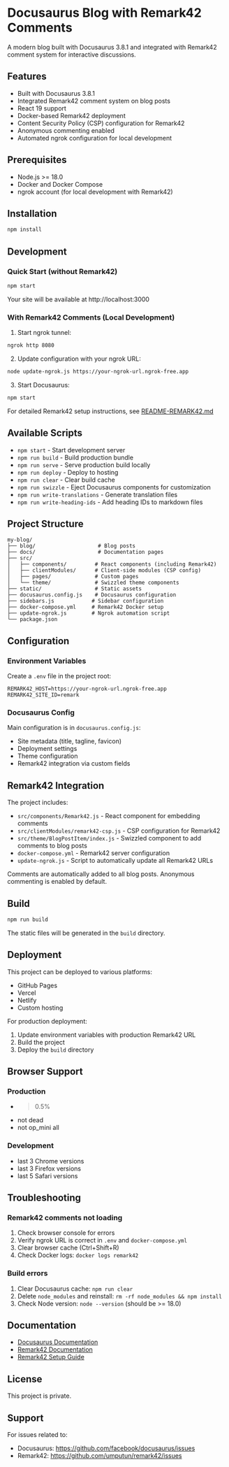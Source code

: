 # Docusaurus Blog with Remark42 Comments

A modern blog built with Docusaurus 3.8.1 and integrated with Remark42 comment system for interactive discussions.

## Features

- Built with Docusaurus 3.8.1
- Integrated Remark42 comment system on blog posts
- React 19 support
- Docker-based Remark42 deployment
- Content Security Policy (CSP) configuration for Remark42
- Anonymous commenting enabled
- Automated ngrok configuration for local development

## Prerequisites

- Node.js >= 18.0
- Docker and Docker Compose
- ngrok account (for local development with Remark42)

## Installation

```bash
npm install
```

## Development

### Quick Start (without Remark42)

```bash
npm start
```

Your site will be available at http://localhost:3000

### With Remark42 Comments (Local Development)

1. Start ngrok tunnel:
```bash
ngrok http 8080
```

2. Update configuration with your ngrok URL:
```bash
node update-ngrok.js https://your-ngrok-url.ngrok-free.app
```

3. Start Docusaurus:
```bash
npm start
```

For detailed Remark42 setup instructions, see [README-REMARK42.md](README-REMARK42.md)

## Available Scripts

- `npm start` - Start development server
- `npm run build` - Build production bundle
- `npm run serve` - Serve production build locally
- `npm run deploy` - Deploy to hosting
- `npm run clear` - Clear build cache
- `npm run swizzle` - Eject Docusaurus components for customization
- `npm run write-translations` - Generate translation files
- `npm run write-heading-ids` - Add heading IDs to markdown files

## Project Structure

```
my-blog/
├── blog/                    # Blog posts
├── docs/                    # Documentation pages
├── src/
│   ├── components/         # React components (including Remark42)
│   ├── clientModules/      # Client-side modules (CSP config)
│   ├── pages/              # Custom pages
│   └── theme/              # Swizzled theme components
├── static/                 # Static assets
├── docusaurus.config.js    # Docusaurus configuration
├── sidebars.js            # Sidebar configuration
├── docker-compose.yml     # Remark42 Docker setup
├── update-ngrok.js        # Ngrok automation script
└── package.json
```

## Configuration

### Environment Variables

Create a `.env` file in the project root:

```env
REMARK42_HOST=https://your-ngrok-url.ngrok-free.app
REMARK42_SITE_ID=remark
```

### Docusaurus Config

Main configuration is in `docusaurus.config.js`:
- Site metadata (title, tagline, favicon)
- Deployment settings
- Theme configuration
- Remark42 integration via custom fields

## Remark42 Integration

The project includes:

- `src/components/Remark42.js` - React component for embedding comments
- `src/clientModules/remark42-csp.js` - CSP configuration for Remark42
- `src/theme/BlogPostItem/index.js` - Swizzled component to add comments to blog posts
- `docker-compose.yml` - Remark42 server configuration
- `update-ngrok.js` - Script to automatically update all Remark42 URLs

Comments are automatically added to all blog posts. Anonymous commenting is enabled by default.

## Build

```bash
npm run build
```

The static files will be generated in the `build` directory.

## Deployment

This project can be deployed to various platforms:

- GitHub Pages
- Vercel
- Netlify
- Custom hosting

For production deployment:
1. Update environment variables with production Remark42 URL
2. Build the project
3. Deploy the `build` directory

## Browser Support

### Production
- >0.5%
- not dead
- not op_mini all

### Development
- last 3 Chrome versions
- last 3 Firefox versions
- last 5 Safari versions

## Troubleshooting

### Remark42 comments not loading

1. Check browser console for errors
2. Verify ngrok URL is correct in `.env` and `docker-compose.yml`
3. Clear browser cache (Ctrl+Shift+R)
4. Check Docker logs: `docker logs remark42`

### Build errors

1. Clear Docusaurus cache: `npm run clear`
2. Delete `node_modules` and reinstall: `rm -rf node_modules && npm install`
3. Check Node version: `node --version` (should be >= 18.0)

## Documentation

- [Docusaurus Documentation](https://docusaurus.io/)
- [Remark42 Documentation](https://remark42.com/)
- [Remark42 Setup Guide](README-REMARK42.md)

## License

This project is private.

## Support

For issues related to:
- Docusaurus: https://github.com/facebook/docusaurus/issues
- Remark42: https://github.com/umputun/remark42/issues
